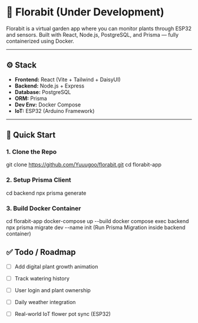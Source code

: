 # 🌿 Florabit (Under Development)

Florabit is a virtual garden app where you can monitor plants through ESP32 and sensors. Built with React, Node.js, PostgreSQL, and Prisma — fully containerized using Docker.

---

## ⚙️ Stack

- **Frontend:** React (Vite + Tailwind + DaisyUI)
- **Backend:** Node.js + Express
- **Database:** PostgreSQL
- **ORM:** Prisma
- **Dev Env:** Docker Compose
- **IoT:** ESP32 (Arduino Framework)
---

## 🚀 Quick Start

### 1. Clone the Repo

git clone https://github.com/Yuuugoo/florabit.git
cd florabit-app

### 2. Setup Prisma Client

cd backend
npx prisma generate

### 3. Build Docker Container

cd florabit-app
docker-compose up --build
docker compose exec backend npx prisma migrate dev --name init (Run Prisma Migration inside backend container)

## ✅ Todo / Roadmap

- [ ] Add digital plant growth animation
- [ ] Track watering history
- [ ] User login and plant ownership
- [ ] Daily weather integration
- [ ] Real-world IoT flower pot sync (ESP32)


